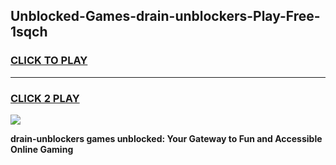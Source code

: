 
## Unblocked-Games-drain-unblockers-Play-Free-1sqch
<h3>
<a href="https://premium76.site?title=drain-unblockers&ref=23A">CLICK TO PLAY</a></h3>
<hr>

<h3>
<a href="https://premium76.site?title=drain-unblockers&ref=23A">CLICK 2 PLAY</a>
  
</h3>

<a href="https://premium76.site?title=drain-unblockers&ref=23A"><img src="https://clearcache.store/games.png"></a>


**drain-unblockers games unblocked: Your Gateway to Fun and Accessible Online Gaming**
